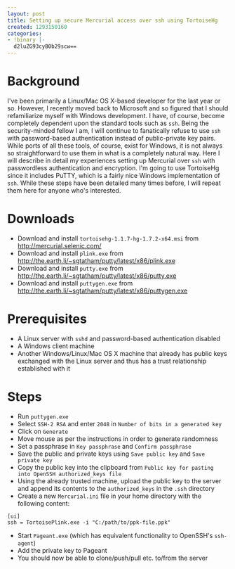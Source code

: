 ```yaml
---
layout: post
title: Setting up secure Mercurial access over ssh using TortoiseHg
created: 1293150160
categories:
- !binary |-
  d2luZG93cyB0b29scw==
---
```

# Background

I've been primarily a Linux/Mac OS X-based developer for the last year or so. However, I recently moved back to Microsoft and so figured that I should refamiliarize myself with Windows development. I have, of course, become completely dependent upon the standard tools such as `ssh`. Being the security-minded fellow I am, I will continue to fanatically refuse to use `ssh` with password-based authentication instead of public-private key pairs. While ports of all these tools, of course, exist for Windows, it is not always so straightforward to use them in what is a completely natural way. Here I will describe in detail my experiences setting up Mercurial over `ssh` with passwordless authentication and encryption. I'm going to use TortoiseHg since it includes PuTTY, which is a fairly nice Windows implementation of `ssh`. While these steps have been detailed many times before, I will repeat them here for anyone who's interested.

# Downloads

* Download and install `tortoisehg-1.1.7-hg-1.7.2-x64.msi` from http://mercurial.selenic.com/
* Download and install `plink.exe` from http://the.earth.li/~sgtatham/putty/latest/x86/plink.exe
* Download and install `putty.exe` from http://the.earth.li/~sgtatham/putty/latest/x86/putty.exe
* Download and install `puttygen.exe` from http://the.earth.li/~sgtatham/putty/latest/x86/puttygen.exe

# Prerequisites

* A Linux server with `sshd` and password-based authentication disabled
* A Windows client machine
* Another Windows/Linux/Mac OS X machine that already has public keys exchanged with the Linux server and thus has a trust relationship established with it

# Steps

* Run `puttygen.exe`
* Select `SSH-2 RSA` and enter `2048` in `Number of bits in a generated key`
* Click on `Generate`
* Move mouse as per the instructions in order to generate randomness
* Set a passphrase in `Key passphrase` and `Confirm passphrase`
* Save the public and private keys using `Save public key` and `Save private key`
* Copy the public key into the clipboard from `Public key for pasting into OpenSSH authorized_keys file`
* Using the already trusted machine, upload the public key to the server and append its contents to the `authorized_keys` in the `.ssh` directory
* Create a new `Mercurial.ini` file in your home directory with the following content:

```
[ui]
ssh = TortoisePlink.exe -i "C:/path/to/ppk-file.ppk"
```

* Start `Pageant.exe` (which has equivalent functionality to OpenSSH's `ssh-agent`)
* Add the private key to Pageant
* You should now be able to clone/push/pull etc. to/from the server

